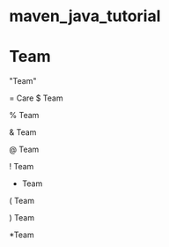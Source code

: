 # maven_java_tutorial

# Team

"Team"

= Care
 $ Team
 
 % Team 
 
 & Team
 
 @ Team
 
 ! Team
 
 * Team
 
 ( Team
 
 ) Team

*Team

